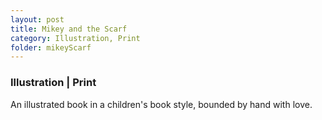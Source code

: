 ```yaml
---
layout: post
title: Mikey and the Scarf
category: Illustration, Print
folder: mikeyScarf
---
```

### Illustration | Print
An illustrated book in a children's book style, bounded by hand with love.
